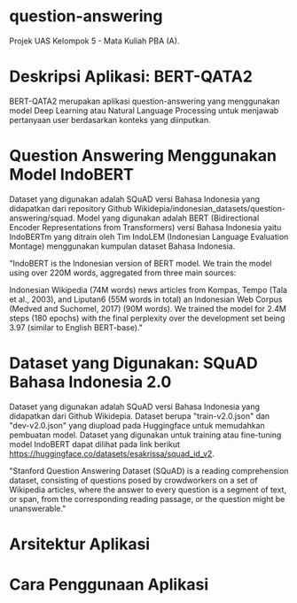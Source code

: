 # question-answering

Projek UAS Kelompok 5 - Mata Kuliah PBA (A).

# Deskripsi Aplikasi: BERT-QATA2
BERT-QATA2 merupakan aplikasi question-answering yang menggunakan model Deep Learning atau Natural Language Processing untuk menjawab pertanyaan user berdasarkan konteks yang diinputkan. 


# Question Answering Menggunakan Model IndoBERT
Dataset yang digunakan adalah SQuAD versi Bahasa Indonesia yang didapatkan dari repository Github Wikidepia/indonesian_datasets/question-answering/squad.
Model yang digunakan adalah BERT (Bidirectional Encoder Representations from Transformers) versi Bahasa Indonesia yaitu IndoBERTm yang ditrain oleh Tim IndoLEM (Indonesian Language Evaluation Montage) menggunakan kumpulan dataset Bahasa Indonesia.

  "IndoBERT is the Indonesian version of BERT model. We train the model using over 220M words, aggregated from three main sources:

  Indonesian Wikipedia (74M words)
  news articles from Kompas, Tempo (Tala et al., 2003), and Liputan6 (55M words in total)
  an Indonesian Web Corpus (Medved and Suchomel, 2017) (90M words).
  We trained the model for 2.4M steps (180 epochs) with the final perplexity over the development set being 3.97 (similar to English BERT-base)."

# Dataset yang Digunakan: SQuAD Bahasa Indonesia 2.0
Dataset yang digunakan adalah SQuAD versi Bahasa Indonesia yang didapatkan dari Github Wikidepia. Dataset berupa "train-v2.0.json" dan "dev-v2.0.json" yang diupload pada Huggingface untuk memudahkan pembuatan model. Dataset yang digunakan untuk training atau fine-tuning model IndoBERT dapat dilihat pada link berikut https://huggingface.co/datasets/esakrissa/squad_id_v2.
 
  "Stanford Question Answering Dataset (SQuAD) is a reading comprehension dataset, consisting of questions posed by crowdworkers on a set of Wikipedia      articles, where the answer to every question is a segment of text, or span, from the corresponding reading passage, or the question might be unanswerable."

# Arsitektur Aplikasi

# Cara Penggunaan Aplikasi
